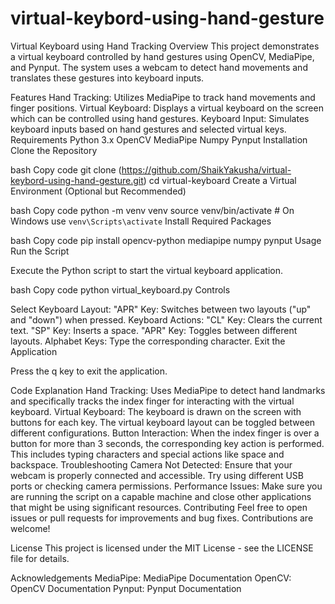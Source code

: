 # virtual-keybord-using-hand-gesture
Virtual Keyboard using Hand Tracking
Overview
This project demonstrates a virtual keyboard controlled by hand gestures using OpenCV, MediaPipe, and Pynput. The system uses a webcam to detect hand movements and translates these gestures into keyboard inputs.

Features
Hand Tracking: Utilizes MediaPipe to track hand movements and finger positions.
Virtual Keyboard: Displays a virtual keyboard on the screen which can be controlled using hand gestures.
Keyboard Input: Simulates keyboard inputs based on hand gestures and selected virtual keys.
Requirements
Python 3.x
OpenCV
MediaPipe
Numpy
Pynput
Installation
Clone the Repository

bash
Copy code
git clone (https://github.com/ShaikYakusha/virtual-keybord-using-hand-gesture.git)
cd virtual-keyboard
Create a Virtual Environment (Optional but Recommended)

bash
Copy code
python -m venv venv
source venv/bin/activate  # On Windows use `venv\Scripts\activate`
Install Required Packages

bash
Copy code
pip install opencv-python mediapipe numpy pynput
Usage
Run the Script

Execute the Python script to start the virtual keyboard application.

bash
Copy code
python virtual_keyboard.py
Controls

Select Keyboard Layout:
"APR" Key: Switches between two layouts ("up" and "down") when pressed.
Keyboard Actions:
"CL" Key: Clears the current text.
"SP" Key: Inserts a space.
"APR" Key: Toggles between different layouts.
Alphabet Keys: Type the corresponding character.
Exit the Application

Press the q key to exit the application.

Code Explanation
Hand Tracking: Uses MediaPipe to detect hand landmarks and specifically tracks the index finger for interacting with the virtual keyboard.
Virtual Keyboard: The keyboard is drawn on the screen with buttons for each key. The virtual keyboard layout can be toggled between different configurations.
Button Interaction: When the index finger is over a button for more than 3 seconds, the corresponding key action is performed. This includes typing characters and special actions like space and backspace.
Troubleshooting
Camera Not Detected: Ensure that your webcam is properly connected and accessible. Try using different USB ports or checking camera permissions.
Performance Issues: Make sure you are running the script on a capable machine and close other applications that might be using significant resources.
Contributing
Feel free to open issues or pull requests for improvements and bug fixes. Contributions are welcome!

License
This project is licensed under the MIT License - see the LICENSE file for details.

Acknowledgements
MediaPipe: MediaPipe Documentation
OpenCV: OpenCV Documentation
Pynput: Pynput Documentation
